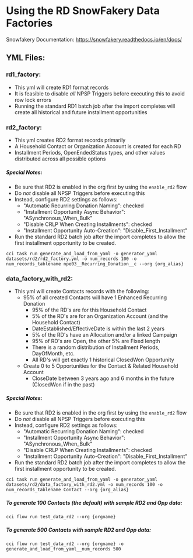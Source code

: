 # Using the RD SnowFakery Data Factories

Snowfakery Documentation: https://snowfakery.readthedocs.io/en/docs/

## YML Files:

### rd1_factory:
- This yml will create RD1 format records
- It is feasible to disable *all* NPSP Triggers before executing this to avoid row lock errors
- Running the standard RD1 batch job after the import completes will create all historical and future installment opportunities

### rd2_factory:
- This yml creates RD2 format records primarily
- A Household Contact or Organization Account is created for each RD
- Installment Periods, OpenEndedStatus types, and other values distributed across all possible options

##### Special Notes:
- Be sure that RD2 is enabled in the org first by using the `enable_rd2` flow
- Do *not* disable all NPSP Triggers before executing this
- Instead, configure RD2 settings as follows:
  - "Automatic Recurring Donation Naming": checked
  - "Installment Opportunity Async Behavior": "ASynchronous_When_Bulk"
  - "Disable CRLP When Creating Installments": checked
  - "Installment Opportunity Auto-Creation": "Disable_First_Installment" 
- Run the standard RD2 batch job after the import completes to allow the first installment opportunity to be created.
  
`cci task run generate_and_load_from_yaml -o generator_yaml datasets/rd2/rd2_factory.yml -o num_records 100 -o num_records_tablename npe03__Recurring_Donation__c --org {org_alias}`
 

### data_factory_with_rd2:
- This yml will create Contacts records with the following:
   - 95% of all created Contacts will have 1 Enhanced Recurring Donation
       - 95% of the RD's are for this Household Contact
       - 5% of the RD's are for an Organization Account (and the Household Contact)
       - DateEstablished/EffectiveDate is within the last 2 years
       - 5% of the RD's have an Allocation and/or a linked Campaign
       - 95% of RD's are Open, the other 5% are Fixed length
       - There is a random distribution of Installment Periods, DayOfMonth, etc.
       - All RD's will get exactly 1 historical ClosedWon Opportunity
   - Create 0 to 5 Opportunities for the Contact & Related Household Account
       - CloseDate between 3 years ago and 6 months in the future (ClosedWon if in the past)

##### Special Notes:
- Be sure that RD2 is enabled in the org first by using the `enable_rd2` flow
- Do *not* disable all NPSP Triggers before executing this
- Instead, configure RD2 settings as follows:
  - "Automatic Recurring Donation Naming": checked
  - "Installment Opportunity Async Behavior": "ASynchronous_When_Bulk"
  - "Disable CRLP When Creating Installments": checked
  - "Installment Opportunity Auto-Creation": "Disable_First_Installment" 
- Run the standard RD2 batch job after the import completes to allow the first installment opportunity to be created.
  
`cci task run generate_and_load_from_yaml -o generator_yaml datasets/rd2/data_factory_with_rd2.yml -o num_records 100 -o num_records_tablename Contact --org {org_alias}`

##### To generate 100 Contacts (the default) with sample RD2 and Opp data:
`cci flow run test_data_rd2 --org {orgname}`

##### To generate 500 Contacts with sample RD2 and Opp data:
`cci flow run test_data_rd2 --org {orgname} -o generate_and_load_from_yaml__num_records 500`
